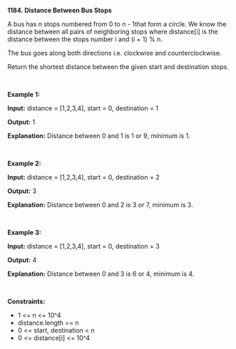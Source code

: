 **1184. Distance Between Bus Stops**

A bus has n stops numbered from 0 to n - 1that form a circle. We know the distance between all pairs of neighboring stops where distance[i] is the distance between the stops number i and (i + 1) % n.

The bus goes along both directions i.e. clockwise and counterclockwise.

Return the shortest distance between the given start and destination stops.

 

**Example 1:**

**Input:** distance = [1,2,3,4], start = 0, destination = 1

**Output:** 1

**Explanation:** Distance between 0 and 1 is 1 or 9, minimum is 1.

 

**Example 2:**

**Input:** distance = [1,2,3,4], start = 0, destination = 2

**Output:** 3

**Explanation:** Distance between 0 and 2 is 3 or 7, minimum is 3.

 

**Example 3:**

**Input:** distance = [1,2,3,4], start = 0, destination = 3

**Output:** 4

**Explanation:** Distance between 0 and 3 is 6 or 4, minimum is 4.

 

**Constraints:**

- 1 &lt;= n &lt;= 10^4
- distance.length == n
- 0 &lt;= start, destination &lt; n
- 0 &lt;= distance[i] &lt;= 10^4
